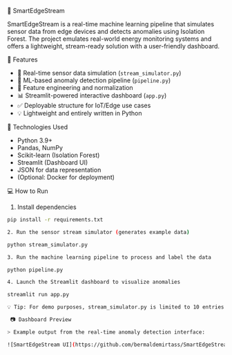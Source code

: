 🔌 SmartEdgeStream

SmartEdgeStream is a real-time machine learning pipeline that simulates sensor data from edge devices and detects anomalies using Isolation Forest. The project emulates real-world energy monitoring systems and offers a lightweight, stream-ready solution with a user-friendly dashboard.


 🚀 Features

- 📡 Real-time sensor data simulation (`stream_simulator.py`)
- 🧠 ML-based anomaly detection pipeline (`pipeline.py`)
- 🧪 Feature engineering and normalization
- 📊 Streamlit-powered interactive dashboard (`app.py`)
- ✅ Deployable structure for IoT/Edge use cases
- 💡 Lightweight and entirely written in Python


🔧 Technologies Used

- Python 3.9+
- Pandas, NumPy
- Scikit-learn (Isolation Forest)
- Streamlit (Dashboard UI)
- JSON for data representation
- (Optional: Docker for deployment)


💻 How to Run

1. Install dependencies

```bash
pip install -r requirements.txt

2. Run the sensor stream simulator (generates example data)

python stream_simulator.py

3. Run the machine learning pipeline to process and label the data

python pipeline.py

4. Launch the Streamlit dashboard to visualize anomalies

streamlit run app.py

💡 Tip: For demo purposes, stream_simulator.py is limited to 10 entries for quick testing. You can modify the loop for continuous streaming.

 📷 Dashboard Preview

> Example output from the real-time anomaly detection interface:

![SmartEdgeStream UI](https://github.com/bermaldemirtass/SmartEdgeStream/blob/main/assets/dashboard.png?raw=true)

